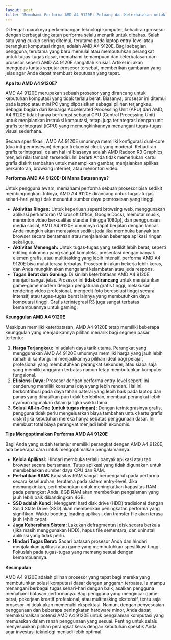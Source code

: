 ```yaml
---
layout: post
title: "Memahami Performa AMD A4 9120E: Peluang dan Keterbatasan untuk Pengguna"
---
```


Di tengah maraknya perkembangan teknologi komputer, kehadiran prosesor dengan berbagai tingkatan performa selalu menarik untuk dibahas. Salah satu yang cukup sering ditemui, terutama pada laptop entry-level atau perangkat komputasi ringan, adalah AMD A4 9120E. Bagi sebagian pengguna, terutama yang baru memulai atau membutuhkan perangkat untuk tugas-tugas dasar, memahami kemampuan dan keterbatasan dari prosesor seperti AMD A4 9120E sangatlah krusial. Artikel ini akan mengupas tuntas seputar prosesor tersebut, memberikan gambaran yang jelas agar Anda dapat membuat keputusan yang tepat.

**Apa Itu AMD A4 9120E?**

AMD A4 9120E merupakan sebuah prosesor yang dirancang untuk kebutuhan komputasi yang tidak terlalu berat. Biasanya, prosesor ini ditemui pada laptop atau mini PC yang diposisikan sebagai pilihan terjangkau. Sebagai bagian dari keluarga Accelerated Processing Unit (APU) dari AMD, A4 9120E tidak hanya berfungsi sebagai CPU (Central Processing Unit) untuk menjalankan instruksi komputasi, tetapi juga terintegrasi dengan unit grafis terintegrasi (iGPU) yang memungkinkannya menangani tugas-tugas visual sederhana.

Secara spesifikasi, AMD A4 9120E umumnya memiliki konfigurasi dual-core (dua inti pemrosesan) dengan frekuensi clock yang moderat. Kehadiran grafis terintegrasi, dalam hal ini biasanya adalah AMD Radeon R3 Graphics, menjadi nilai tambah tersendiri. Ini berarti Anda tidak memerlukan kartu grafis diskrit tambahan untuk menampilkan gambar, menjalankan aplikasi perkantoran, browsing internet, atau menonton video.

**Performa AMD A4 9120E: Di Mana Batasannya?**

Untuk pengguna awam, memahami performa sebuah prosesor bisa sedikit membingungkan. Intinya, AMD A4 9120E dirancang untuk tugas-tugas sehari-hari yang tidak menuntut sumber daya pemrosesan yang tinggi.

*   **Aktivitas Ringan:** Untuk keperluan seperti browsing web, menggunakan aplikasi perkantoran (Microsoft Office, Google Docs), memutar musik, menonton video berkualitas standar (hingga 1080p), dan penggunaan media sosial, AMD A4 9120E umumnya dapat berjalan dengan lancar. Anda mungkin akan merasakan sedikit jeda jika membuka banyak tab browser secara bersamaan atau menjalankan beberapa aplikasi ringan sekaligus.
*   **Aktivitas Menengah:** Untuk tugas-tugas yang sedikit lebih berat, seperti editing dokumen yang sangat kompleks, presentasi dengan banyak elemen grafis, atau multitasking yang lebih intensif, performa AMD A4 9120E bisa mulai terasa terbatas. Prosesor ini akan bekerja lebih keras, dan Anda mungkin akan mengalami kelambatan atau jeda respons.
*   **Tugas Berat dan Gaming:** Di sinilah keterbatasan AMD A4 9120E menjadi sangat jelas. Prosesor ini **tidak dirancang** untuk menjalankan game-game modern dengan pengaturan grafis tinggi, melakukan rendering video profesional, mengedit foto beresolusi tinggi secara intensif, atau tugas-tugas berat lainnya yang membutuhkan daya komputasi tinggi. Grafis terintegrasi R3 juga sangat terbatas kemampuannya untuk gaming.

**Keunggulan AMD A4 9120E**

Meskipun memiliki keterbatasan, AMD A4 9120E tetap memiliki beberapa keunggulan yang menjadikannya pilihan menarik bagi segmen pasar tertentu:

1.  **Harga Terjangkau:** Ini adalah daya tarik utama. Perangkat yang menggunakan AMD A4 9120E umumnya memiliki harga yang jauh lebih ramah di kantong. Ini menjadikannya pilihan ideal bagi pelajar, profesional yang membutuhkan perangkat sekunder, atau siapa saja yang memiliki anggaran terbatas namun tetap membutuhkan komputer fungsional.
2.  **Efisiensi Daya:** Prosesor dengan performa entry-level seperti ini cenderung memiliki konsumsi daya yang lebih rendah. Hal ini berkontribusi pada daya tahan baterai yang lebih baik pada laptop dan panas yang dihasilkan pun tidak berlebihan, membuat perangkat lebih nyaman digunakan dalam jangka waktu lama.
3.  **Solusi All-in-One (untuk tugas ringan):** Dengan terintegrasinya grafis, pengguna tidak perlu mengeluarkan biaya tambahan untuk kartu grafis diskrit jika kebutuhan mereka hanya sebatas penggunaan dasar. Ini membuat total biaya perangkat menjadi lebih ekonomis.

**Tips Mengoptimalkan Performa AMD A4 9120E**

Bagi Anda yang sudah terlanjur memiliki perangkat dengan AMD A4 9120E, ada beberapa cara untuk mengoptimalkan pengalamannya:

*   **Kelola Aplikasi:** Hindari membuka terlalu banyak aplikasi atau tab browser secara bersamaan. Tutup aplikasi yang tidak digunakan untuk membebaskan sumber daya CPU dan RAM.
*   **Perhatikan RAM:** Kapasitas RAM sangat berpengaruh pada performa secara keseluruhan, terutama pada sistem entry-level. Jika memungkinkan, pertimbangkan untuk meningkatkan kapasitas RAM pada perangkat Anda. 8GB RAM akan memberikan pengalaman yang jauh lebih baik dibandingkan 4GB.
*   **SSD adalah Kunci:** Mengganti hard disk drive (HDD) tradisional dengan Solid State Drive (SSD) akan memberikan peningkatan performa yang signifikan. Waktu booting, loading aplikasi, dan transfer file akan terasa jauh lebih cepat.
*   **Jaga Kebersihan Sistem:** Lakukan defragmentasi disk secara berkala (jika masih menggunakan HDD), hapus file sementara, dan uninstall aplikasi yang tidak perlu.
*   **Hindari Tugas Berat:** Sadari batasan prosesor Anda dan hindari menjalankan aplikasi atau game yang membutuhkan spesifikasi tinggi. Fokuslah pada tugas-tugas yang memang sesuai dengan kemampuannya.

**Kesimpulan**

AMD A4 9120E adalah pilihan prosesor yang tepat bagi mereka yang membutuhkan solusi komputasi dasar dengan anggaran terbatas. Ia mampu menangani berbagai tugas sehari-hari dengan baik, asalkan pengguna memahami batasan performanya. Bagi pengguna yang mengincar game berat, pekerjaan kreatif profesional, atau multitasking ekstensif, tentu saja prosesor ini tidak akan memenuhi ekspektasi. Namun, dengan penyesuaian penggunaan dan beberapa peningkatan hardware minor, Anda dapat memaksimalkan potensi AMD A4 9120E untuk pengalaman komputasi yang memuaskan dalam ranah penggunaan yang sesuai. Penting untuk selalu menyesuaikan pilihan perangkat keras dengan kebutuhan spesifik Anda agar investasi teknologi menjadi lebih optimal.
